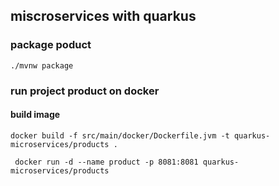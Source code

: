 ## miscroservices with quarkus 


### package poduct

```./mvnw package```


### run project product on docker

#### build image

```docker build -f src/main/docker/Dockerfile.jvm -t quarkus-microservices/products .```

``` docker run -d --name product -p 8081:8081 quarkus-microservices/products```